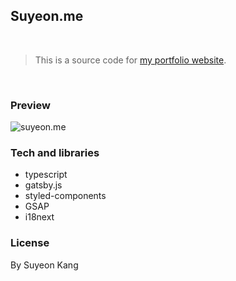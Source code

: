## Suyeon.me

<br />

> This is a source code for [my portfolio website](https://suyeon.me).

<br />

### Preview

![suyeon.me](https://user-images.githubusercontent.com/55128990/101274632-2a32ac80-37e3-11eb-9b01-5de3f55cad8c.gif)

### Tech and libraries

- typescript
- gatsby.js
- styled-components
- GSAP
- i18next

### License

By Suyeon Kang
